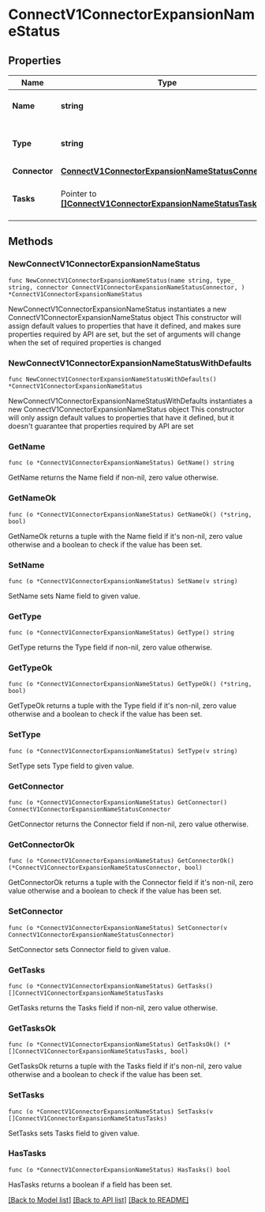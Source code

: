 # ConnectV1ConnectorExpansionNameStatus

## Properties

Name | Type | Description | Notes
------------ | ------------- | ------------- | -------------
**Name** | **string** | The name of the connector. | 
**Type** | **string** | Type of connector, sink or source. | 
**Connector** | [**ConnectV1ConnectorExpansionNameStatusConnector**](ConnectV1ConnectorExpansionNameStatusConnector.md) |  | 
**Tasks** | Pointer to [**[]ConnectV1ConnectorExpansionNameStatusTasks**](ConnectV1ConnectorExpansionNameStatusTasks.md) | A map containing the task status. | [optional] 

## Methods

### NewConnectV1ConnectorExpansionNameStatus

`func NewConnectV1ConnectorExpansionNameStatus(name string, type_ string, connector ConnectV1ConnectorExpansionNameStatusConnector, ) *ConnectV1ConnectorExpansionNameStatus`

NewConnectV1ConnectorExpansionNameStatus instantiates a new ConnectV1ConnectorExpansionNameStatus object
This constructor will assign default values to properties that have it defined,
and makes sure properties required by API are set, but the set of arguments
will change when the set of required properties is changed

### NewConnectV1ConnectorExpansionNameStatusWithDefaults

`func NewConnectV1ConnectorExpansionNameStatusWithDefaults() *ConnectV1ConnectorExpansionNameStatus`

NewConnectV1ConnectorExpansionNameStatusWithDefaults instantiates a new ConnectV1ConnectorExpansionNameStatus object
This constructor will only assign default values to properties that have it defined,
but it doesn't guarantee that properties required by API are set

### GetName

`func (o *ConnectV1ConnectorExpansionNameStatus) GetName() string`

GetName returns the Name field if non-nil, zero value otherwise.

### GetNameOk

`func (o *ConnectV1ConnectorExpansionNameStatus) GetNameOk() (*string, bool)`

GetNameOk returns a tuple with the Name field if it's non-nil, zero value otherwise
and a boolean to check if the value has been set.

### SetName

`func (o *ConnectV1ConnectorExpansionNameStatus) SetName(v string)`

SetName sets Name field to given value.


### GetType

`func (o *ConnectV1ConnectorExpansionNameStatus) GetType() string`

GetType returns the Type field if non-nil, zero value otherwise.

### GetTypeOk

`func (o *ConnectV1ConnectorExpansionNameStatus) GetTypeOk() (*string, bool)`

GetTypeOk returns a tuple with the Type field if it's non-nil, zero value otherwise
and a boolean to check if the value has been set.

### SetType

`func (o *ConnectV1ConnectorExpansionNameStatus) SetType(v string)`

SetType sets Type field to given value.


### GetConnector

`func (o *ConnectV1ConnectorExpansionNameStatus) GetConnector() ConnectV1ConnectorExpansionNameStatusConnector`

GetConnector returns the Connector field if non-nil, zero value otherwise.

### GetConnectorOk

`func (o *ConnectV1ConnectorExpansionNameStatus) GetConnectorOk() (*ConnectV1ConnectorExpansionNameStatusConnector, bool)`

GetConnectorOk returns a tuple with the Connector field if it's non-nil, zero value otherwise
and a boolean to check if the value has been set.

### SetConnector

`func (o *ConnectV1ConnectorExpansionNameStatus) SetConnector(v ConnectV1ConnectorExpansionNameStatusConnector)`

SetConnector sets Connector field to given value.


### GetTasks

`func (o *ConnectV1ConnectorExpansionNameStatus) GetTasks() []ConnectV1ConnectorExpansionNameStatusTasks`

GetTasks returns the Tasks field if non-nil, zero value otherwise.

### GetTasksOk

`func (o *ConnectV1ConnectorExpansionNameStatus) GetTasksOk() (*[]ConnectV1ConnectorExpansionNameStatusTasks, bool)`

GetTasksOk returns a tuple with the Tasks field if it's non-nil, zero value otherwise
and a boolean to check if the value has been set.

### SetTasks

`func (o *ConnectV1ConnectorExpansionNameStatus) SetTasks(v []ConnectV1ConnectorExpansionNameStatusTasks)`

SetTasks sets Tasks field to given value.

### HasTasks

`func (o *ConnectV1ConnectorExpansionNameStatus) HasTasks() bool`

HasTasks returns a boolean if a field has been set.


[[Back to Model list]](../README.md#documentation-for-models) [[Back to API list]](../README.md#documentation-for-api-endpoints) [[Back to README]](../README.md)


